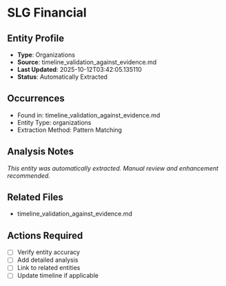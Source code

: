# SLG Financial

## Entity Profile
- **Type**: Organizations
- **Source**: timeline_validation_against_evidence.md
- **Last Updated**: 2025-10-12T03:42:05.135110
- **Status**: Automatically Extracted

## Occurrences
- Found in: timeline_validation_against_evidence.md
- Entity Type: organizations
- Extraction Method: Pattern Matching

## Analysis Notes
*This entity was automatically extracted. Manual review and enhancement recommended.*

## Related Files
- timeline_validation_against_evidence.md

## Actions Required
- [ ] Verify entity accuracy
- [ ] Add detailed analysis
- [ ] Link to related entities
- [ ] Update timeline if applicable

